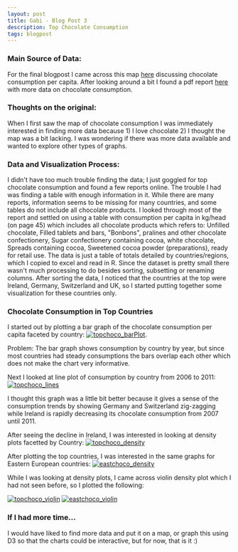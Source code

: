 ```yaml
---
layout: post
title: Gabi - Blog Post 3
description: Top Chocolate Consumption 
tags: blogpost
---
```


### Main Source of Data:
For the final blogpost I came across this map [here](http://www.confectionerynews.com/Markets/Interactive-Map-Top-20-chocolate-consuming-nations-of-2012) discussing chocolate consumption per capita. After looking around a bit I found a pdf report [here](http://caobisco.eu/public/images/page/caobisco-10072013170141-Ranking_of_consumption_FBW.pdf) with more data on chocolate consumption. 

### Thoughts on the original:
When I first saw the map of chocolate consumption I was immediately interested in finding more data because 1) I love chocolate 2) I thought the map was a bit lacking. I was wondering if there was more data available and wanted to explore other types of graphs.

### Data and Visualization Process:
I didn't have too much trouble finding the data; I just goggled for top chocolate consumption and found a few reports online. The trouble I had was finding a table with enough information in it. While there are many reports, information seems to be missing for many countries, and some tables do not include all chocolate products. I looked through most of the report and settled on using a table with consumption per capita in kg/head (on page 45) which includes all chocolate products which refers to: Unfilled chocolate, Filled tablets and bars, "Bonbons", pralines and other chocolate confectionery, Sugar confectionery containing cocoa, white chocolate, Spreads containing cocoa, Sweetened cocoa powder (preparations), ready for retail use. The data is just a table of totals detailed by countries/regions, which I copied to excel and read in R. Since the dataset is pretty small there wasn't much processing to do besides sorting, subsetting or renaming columns. After sorting the data, I noticed that the countries at the top were Ireland, Germany, Switzerland and UK, so I started putting together some visualization for these countries only.

### Chocolate Consumption in Top Countries
I started out by plotting a bar graph of the chocolate consumption per capita faceted by country:
[![topchoco_barPlot](http://Gabya06.github.io/edav/assets/gaby_assets/topchoco_barPlot.png)](http://Gabya06.github.io/edav/assets/gaby_assets/topchoco_barPlot.png).


Problem: The bar graph shows consumption by country by year, but since most countries had steady consumptions the bars overlap each other which does not make the chart very informative. 

Next I looked at line plot of consumption by country from 2006 to 2011:
[![topchoco_lines](http://Gabya06.github.io/edav/assets/gaby_assets/topchoco_lines.png)](http://Gabya06.github.io/edav/assets/gaby_assets/topchoco_lines.png)

I thought this graph was a little bit better because it gives a sense of the consumption trends by showing Germany and Switzerland zig-zagging while Ireland is rapidly decreasing its chocolate consumption from 2007 until 2011.

After seeing the decline in Ireland, I was interested in looking at density plots facetted by Country:
[![topchoco_density](http://Gabya06.github.io/edav/assets/gaby_assets/topchoco_density.png)](http://Gabya06.github.io/edav/assets/gaby_assets/topchoco_density.png)

After plotting the top countries, I was interested in the same graphs for Eastern European countries:
[![eastchoco_density](http://Gabya06.github.io/edav/assets/gaby_assets/eastchoco_density.png)](http://Gabya06.github.io/edav/assets/gaby_assets/eastchoco_density.png)

While I was looking at density plots, I came across violin density plot which I had not seen before, so I plotted the following:


[![topchoco_violin](http://Gabya06.github.io/edav/assets/gaby_assets/topchoco_violin.png)](http://Gabya06.github.io/edav/assets/gaby_assets/topchoco_violin.png)
[![eastchoco_violin](http://Gabya06.github.io/edav/assets/gaby_assets/eastchoco_violin.png)](http://Gabya06.github.io/edav/assets/gaby_assets/eastchoco_violin.png)


### If I had more time...
I would have liked to find more data and put it on a map, or graph this using D3 so that the charts could be interactive, but for now, that is it :) 






